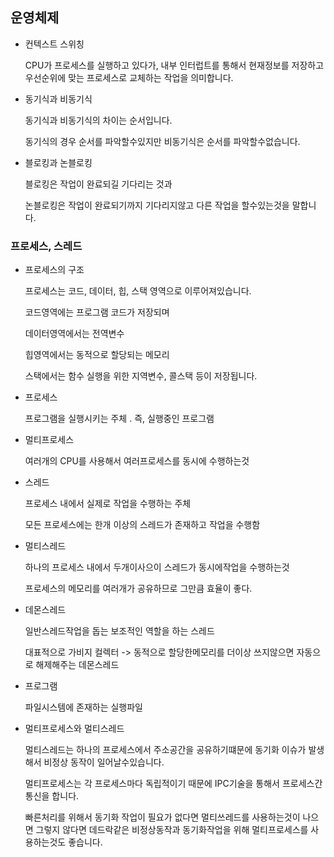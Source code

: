 ## 운영체제

- 컨텍스트 스위칭

  CPU가 프로세스를 실행하고 있다가, 내부 인터럽트를 통해서 현재정보를 저장하고 우선순위에 맞는 프로세스로 교체하는 작업을 의미합니다.



- 동기식과 비동기식

  동기식과 비동기식의 차이는 순서입니다.

  동기식의 경우 순서를 파악할수있지만 비동기식은 순서를 파악할수없습니다.



- 블로킹과 논블로킹

  블로킹은 작업이 완료되길 기다리는 것과

  논블로킹은 작업이 완료되기까지 기다리지않고 다른 작업을 할수있는것을 말합니다.



### 프로세스, 스레드

- 프로세스의 구조

  프로세스는 코드, 데이터, 힙, 스택 영역으로 이루어져있습니다.

  코드영역에는 프로그램 코드가 저장되며

  데이터영역에서는 전역변수

  힙영역에서는 동적으로 할당되는 메모리

  스택에서는 함수 실행을 위한 지역변수, 콜스택 등이 저장됩니다.

- 프로세스

  프로그램을 실행시키는 주체 . 즉, 실행중인 프로그램

- 멀티프로세스

  여러개의 CPU를 사용해서 여러프로세스를 동시에 수행하는것

- 스레드

  프로세스 내에서 실제로 작업을 수행하는 주체

  모든 프로세스에는 한개 이상의 스레드가 존재하고 작업을 수행함

- 멀티스레드

  하나의 프로세스 내에서 두개이사으이 스레드가 동시에작업을 수행하는것

  프로세스의 메모리를 여러개가 공유하므로 그만큼 효율이 좋다.

- 데몬스레드

  일반스레드작업을 돕는 보조적인 역할을 하는 스레드

  대표적으로 가비지 컬렉터 -> 동적으로 할당한메모리를 더이상 쓰지않으면 자동으로 해제해주는 데몬스레드

- 프로그램

  파일시스템에 존재하는 실행파일

- 멀티프로세스와 멀티스레드

  멀티스레드는 하나의 프로세스에서 주소공간을 공유하기떄문에 동기화 이슈가 발생해서 비정상 동작이 일어날수있습니다.

  멀티프로세스는 각 프로세스마다 독립적이기 때문에 IPC기술을 통해서 프로세스간 통신을 합니다.

  빠른처리를 위해서 동기화 작업이 필요가 없다면 멀티쓰레드를 사용하는것이 나으면 그렇지 않다면 데드락같은 비정상동작과 동기화작업을 위해 멀티프로세스를 사용하는것도 좋습니다.

  